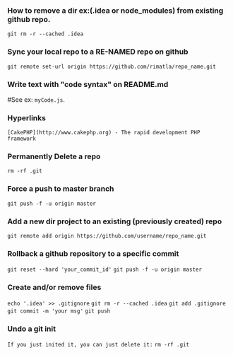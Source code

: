 ### How to remove a dir ex:(.idea or node_modules) from existing github repo.
`git rm -r --cached .idea`

### Sync your local repo to a RE-NAMED repo on github
`git remote set-url origin https://github.com/rimatla/repo_name.git`

### Write text with "code syntax" on README.md
#See ex: `myCode.js`.

### Hyperlinks
`[CakePHP](http://www.cakephp.org) - The rapid development PHP framework`

### Permanently Delete a repo
`rm -rf .git`

### Force a push to master branch
`git push -f -u origin master`

### Add a new dir project to an existing (previously created) repo
`git remote add origin https://github.com/username/repo_name.git`


### Rollback a github repository to a specific commit
`git reset --hard 'your_commit_id'`
`git push -f -u origin master `


### Create and/or remove files
`echo '.idea' >> .gitignore`
`git rm -r --cached .idea`
`git add .gitignore`
`git commit -m 'your msg'`
`git push`

### Undo a git init
`If you just inited it, you can just delete it:`
`rm -rf .git`
